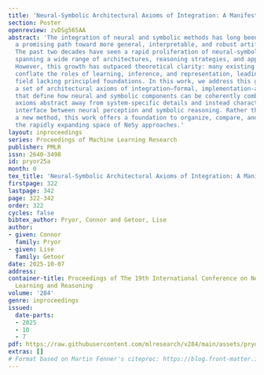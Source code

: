 ```yaml
---
title: 'Neural-Symbolic Architectural Axioms of Integration: A Manifesto'
section: Poster
openreview: zvDSg565AA
abstract: 'The integration of neural and symbolic methods has long been viewed as
  a promising path toward more general, interpretable, and robust artificial intelligence.
  The past two decades have seen a rapid proliferation of neural-symbolic (NeSy) systems,
  spanning a wide range of architectures, reasoning strategies, and application domains.
  However, this growth has outpaced theoretical clarity: many existing approaches
  conflate the roles of learning, inference, and representation, leading to a fragmented
  field lacking principled foundations. In this work, we address this gap by proposing
  a set of architectural axioms of integration—formal, implementation-agnostic principles
  that define how neural and symbolic components can be coherently combined. These
  axioms abstract away from system-specific details and instead characterize the structural
  interface between neural perception and symbolic reasoning. Rather than introducing
  a new method, this work offers a foundation to organize, compare, and reason about
  the rapidly expanding space of NeSy approaches.'
layout: inproceedings
series: Proceedings of Machine Learning Research
publisher: PMLR
issn: 2640-3498
id: pryor25a
month: 0
tex_title: 'Neural-Symbolic Architectural Axioms of Integration: A Manifesto'
firstpage: 322
lastpage: 342
page: 322-342
order: 322
cycles: false
bibtex_author: Pryor, Connor and Getoor, Lise
author:
- given: Connor
  family: Pryor
- given: Lise
  family: Getoor
date: 2025-10-07
address:
container-title: Proceedings of The 19th International Conference on Neurosymbolic
  Learning and Reasoning
volume: '284'
genre: inproceedings
issued:
  date-parts:
  - 2025
  - 10
  - 7
pdf: https://raw.githubusercontent.com/mlresearch/v284/main/assets/pryor25a/pryor25a.pdf
extras: []
# Format based on Martin Fenner's citeproc: https://blog.front-matter.io/posts/citeproc-yaml-for-bibliographies/
---
```


